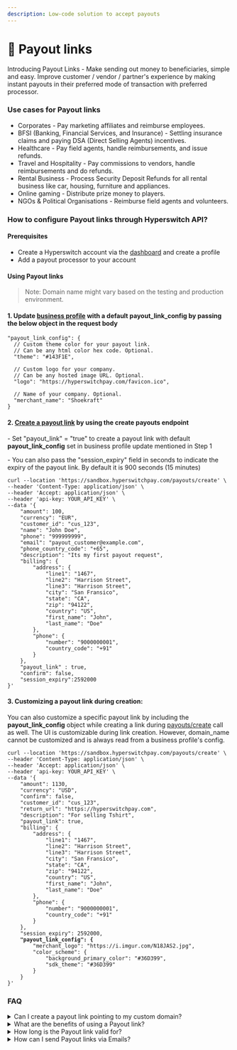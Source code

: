 ```yaml
---
description: Low-code solution to accept payouts
---
```


# 🔗 Payout links

Introducing Payout Links - Make sending out money to beneficiaries, simple and easy. Improve customer / vendor / partner's experience by making instant payouts in their preferred mode of transaction with preferred processor.

### Use cases for Payout links

* Corporates - Pay marketing affiliates and reimburse employees.
* BFSI (Banking, Financial Services, and Insurance) - Settling insurance claims and paying DSA (Direct Selling Agents) incentives.
* Healthcare - Pay field agents, handle reimbursements, and issue refunds.
* Travel and Hospitality - Pay commissions to vendors, handle reimbursements and do refunds.
* Rental Business - Process Security Deposit Refunds for all rental business like car, housing, furniture and appliances.
* Online gaming - Distribute prize money to players.
* NGOs & Political Organisations - Reimburse field agents and volunteers.

### How to configure Payout links through Hyperswitch API?

#### Prerequisites

* Create a Hyperswitch account via the [dashboard](https://app.hyperswitchpay.com/register) and create a profile
* Add a payout processor to your account

#### Using Payout links

> Note: Domain name might vary based on the testing and production environment.

#### 1. Update [business profile](https://api-reference.hyperswitchpay.com/api-reference/business-profile/business-profile--update) with a default payout\_link\_config by passing the below object in the request body

```jsonc
"payout_link_config": {
  // Custom theme color for your payout link.
  // Can be any html color hex code. Optional.
  "theme": "#143F1E",

  // Custom logo for your company.
  // Can be any hosted image URL. Optional.
  "logo": "https://hyperswitchpay.com/favicon.ico",

  // Name of your company. Optional.
  "merchant_name": "Shoekraft"
}
```

#### 2. [Create a payout link](https://api-reference.hyperswitchpay.com/api-reference/payouts/payouts--create) by using the create payouts endpoint

\- Set "payout\_link" = "true" to create a payout link with default **payout\_link\_config** set in business profile update mentioned in Step 1

\- You can also pass the "session\_expiry" field in seconds to indicate the expiry of the payout link. By default it is 900 seconds (15 minutes)

```shell
curl --location 'https://sandbox.hyperswitchpay.com/payouts/create' \
--header 'Content-Type: application/json' \
--header 'Accept: application/json' \
--header 'api-key: YOUR_API_KEY' \
--data '{
    "amount": 100,
    "currency": "EUR",
    "customer_id": "cus_123",
    "name": "John Doe",
    "phone": "999999999",
    "email": "payout_customer@example.com",
    "phone_country_code": "+65",
    "description": "Its my first payout request",
    "billing": {
        "address": {
            "line1": "1467",
            "line2": "Harrison Street",
            "line3": "Harrison Street",
            "city": "San Fransico",
            "state": "CA",
            "zip": "94122",
            "country": "US",
            "first_name": "John",
            "last_name": "Doe"
        },
        "phone": {
            "number": "9000000001",
            "country_code": "+91"
        }
    },
    "payout_link" : true,
    "confirm": false,
    "session_expiry":2592000
}'
```

#### 3. Customizing a payout link during creation:

You can also customize a specific payout link by including the **payout\_link\_config** object while creating a link during [payouts/create](https://api-reference.hyperswitchpay.com/api-reference/payouts/payouts--create) call as well. The UI is customizable during link creation. However, domain\_name cannot be customized and is always read from a business profile's config.

<pre class="language-markup"><code class="lang-markup">curl --location 'https://sandbox.hyperswitchpay.com/payouts/create' \
--header 'Content-Type: application/json' \
--header 'Accept: application/json' \
--header 'api-key: YOUR_API_KEY' \
--data '{
    "amount": 1130,
    "currency": "USD",
    "confirm": false,
    "customer_id": "cus_123",
    "return_url": "https://hyperswitchpay.com",
    "description": "For selling Tshirt",
    "payout_link": true,
    "billing": {
        "address": {
            "line1": "1467",
            "line2": "Harrison Street",
            "line3": "Harrison Street",
            "city": "San Fransico",
            "state": "CA",
            "zip": "94122",
            "country": "US",
            "first_name": "John",
            "last_name": "Doe"
        },
        "phone": {
            "number": "9000000001",
            "country_code": "+91"
        }
    },
    "session_expiry": 2592000,
<strong>    "payout_link_config": {
</strong>        "merchant_logo": "https://i.imgur.com/N18JAS2.jpg",
        "color_scheme": {
            "background_primary_color": "#36D399",
            "sdk_theme": "#36D399"
        }
    }
}'
</code></pre>

### FAQ

<details>

<summary>Can I create a payout link pointing to my custom domain?</summary>

Yes. Your custom domain can be included in the default payout\_link\_config object as part of the business profile update.

This involves adding CNAME records and TLS certificates which ends up being a slightly complex process. Please reach out to our [Support](https://join.slack.com/t/hyperswitch-io/shared\_invite/zt-2awm23agh-p\_G5xNpziv6yAiedTkkqLg) to test this feature out with your custom domain.

</details>

<details>

<summary>What are the benefits of using a Payout link?</summary>

Payout links simplify the process of sending money, eliminating the operational complexities of bank transfers or payouts. With just a few clicks, you can create a payout link. Once generated, we notify the recipient, who can redeem the money at their convenience.

</details>

<details>

<summary>How long is the Payout link valid for?</summary>

The payout link is valid for 15 minutes by default. However you can increase the validity to upto 3 months (7890000) by passing the time in seconds in `session_expiry` in the create payout link call.

</details>

<details>

<summary>How can I send Payout links via Emails?</summary>

Hyperswitch supports generation of the payout link. We are not integrated with any email servers. You'll need to have a mail server integration at your end and ingest the payout links to the emails being sent.

</details>
